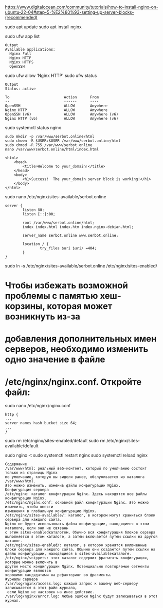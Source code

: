 https://www.digitalocean.com/community/tutorials/how-to-install-nginx-on-ubuntu-22-04#step-5-%E2%80%93-setting-up-server-blocks-(recommended)


sudo apt update
sudo apt install nginx

sudo ufw app list
```
Output
Available applications:
  Nginx Full
  Nginx HTTP
  Nginx HTTPS
  OpenSSH
```

sudo ufw allow 'Nginx HTTP'
sudo ufw status
```
Output
Status: active

To                         Action      From
--                         ------      ----
OpenSSH                    ALLOW       Anywhere                  
Nginx HTTP                 ALLOW       Anywhere                  
OpenSSH (v6)               ALLOW       Anywhere (v6)             
Nginx HTTP (v6)            ALLOW       Anywhere (v6)
```

sudo systemctl status nginx

    sudo mkdir -p /var/www/serbot.online/html
    sudo chown -R $USER:$USER /var/www/serbot.online/html
    sudo chmod -R 755 /var/www/serbot.online
    nano /var/www/serbot.online/html/index.html

```
<html>
    <head>
        <title>Welcome to your_domain!</title>
    </head>
    <body>
        <h1>Success!  The your_domain server block is working!</h1>
    </body>
</html>
```

sudo nano /etc/nginx/sites-available/serbot.online
```
server {
        listen 80;
        listen [::]:80;

        root /var/www/serbot.online/html;
        index index.html index.htm index.nginx-debian.html;

        server_name serbot.online www.serbot.online;

        location / {
                try_files $uri $uri/ =404;
        }
}
```
sudo ln -s /etc/nginx/sites-available/serbot.online /etc/nginx/sites-enabled/


# Чтобы избежать возможной проблемы с памятью хеш-корзины, которая может возникнуть из-за 
# добавления дополнительных имен серверов, необходимо изменить одно значение в файле 
# /etc/nginx/nginx.conf. Откройте файл:
sudo nano /etc/nginx/nginx.conf
```
http {
...
server_names_hash_bucket_size 64;
...
}
```

sudo rm /etc/nginx/sites-enabled/default
sudo rm /etc/nginx/sites-available/default

sudo nginx -t
sudo systemctl restart nginx
sudo systemctl reload nginx


```
Содержание
/var/www/html: реальный веб-контент, который по умолчанию состоит только из страницы Nginx 
по умолчанию, которую вы видели ранее, обслуживается из каталога /var/www/html. 
Это можно изменить, изменив файлы конфигурации Nginx.
Конфигурация сервера
/etc/nginx: каталог конфигурации Nginx. Здесь находятся все файлы конфигурации Nginx.
/etc/nginx/nginx.conf: основной файл конфигурации Nginx. Это можно изменить, чтобы внести 
изменения в глобальную конфигурацию Nginx.
/etc/nginx/sites-available/: каталог, в котором могут храниться блоки сервера для каждого сайта. 
Nginx не будет использовать файлы конфигурации, находящиеся в этом каталоге, если они не связаны 
с этим sites-enabledкаталогом. Обычно вся конфигурация блоков сервера выполняется в этом каталоге, а затем включается путем ссылки на другой каталог.
/etc/nginx/sites-enabled/: каталог, в котором хранятся включенные блоки сервера для каждого сайта. Обычно они создаются путем ссылки на файлы конфигурации, находящиеся в sites-availableкаталоге.
/etc/nginx/snippets: этот каталог содержит фрагменты конфигурации, которые можно включить в 
другое место конфигурации Nginx. Потенциально повторяемые сегменты конфигурации являются 
хорошими кандидатами на рефакторинг во фрагменты.
Журналы сервера
/var/log/nginx/access.log: каждый запрос к вашему веб-серверу записывается в этот файл журнала,
 если Nginx не настроен на иное действие.
/var/log/nginx/error.log: любые ошибки Nginx будут записываться в этот журнал.
```